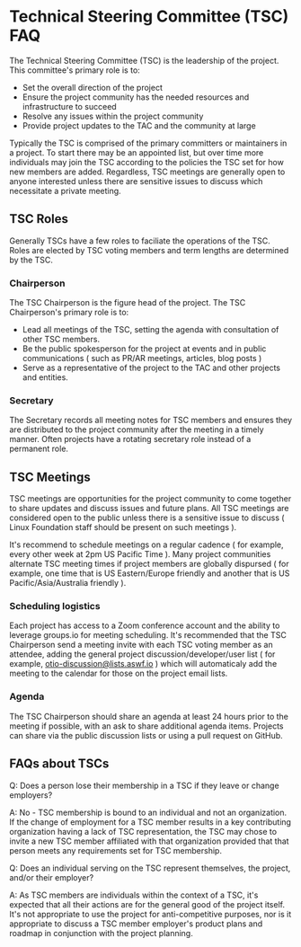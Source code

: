 # Technical Steering Committee (TSC) FAQ

The Technical Steering Committee (TSC) is the leadership of the project. This committee's primary role is to:

- Set the overall direction of the project
- Ensure the project community has the needed resources and infrastructure to succeed
- Resolve any issues within the project community
- Provide project updates to the TAC and the community at large

Typically the TSC is comprised of the primary committers or maintainers in a project. To start there may be an appointed list, but over time more individuals may join the TSC according to the policies the TSC set for how new members are added. Regardless, TSC meetings are generally open to anyone interested unless there are sensitive issues to discuss which necessitate a private meeting.

## TSC Roles

Generally TSCs have a few roles to faciliate the operations of the TSC. Roles are elected by TSC voting members and term lengths are determined by the TSC.

### Chairperson

The TSC Chairperson is the figure head of the project. The TSC Chairperson's primary role is to:

- Lead all meetings of the TSC, setting the agenda with consultation of other TSC members.
- Be the public spokesperson for the project at events and in public communications ( such as PR/AR meetings, articles, blog posts )
- Serve as a representative of the project to the TAC and other projects and entities.

### Secretary

The Secretary records all meeting notes for TSC members and ensures they are distributed to the project community after the meeting in a timely manner. Often projects have a rotating secretary role instead of a permanent role.

## TSC Meetings

TSC meetings are opportunities for the project community to come together to share updates and discuss issues and future plans. All TSC meetings are considered open to the public unless there is a sensitive issue to discuss ( Linux Foundation staff should be present on such meetings ).

It's recommend to schedule meetings on a regular cadence ( for example, every other week at 2pm US Pacific Time ). Many project communities alternate TSC meeting times if project members are globally dispursed ( for example, one time that is US Eastern/Europe friendly and another that is US Pacific/Asia/Australia friendly ).

### Scheduling logistics

Each project has access to a Zoom conference account and the ability to leverage groups.io for meeting scheduling. It's recommended that the TSC Chairperson send a meeting invite with each TSC voting member as an attendee, adding the general project discussion/developer/user list ( for example, otio-discussion@lists.aswf.io ) which will automaticaly add the meeting to the calendar for those on the project email lists.

### Agenda

The TSC Chairperson should share an agenda at least 24 hours prior to the meeting if possible, with an ask to share additional agenda items. Projects can share via the public discussion lists or using a pull request on GitHub.

## FAQs about TSCs

Q: Does a person lose their membership in a TSC if they leave or change employers?

A: No - TSC membership is bound to an individual and not an organization. If the change of employment for a TSC member results in a key contributing organization having a lack of TSC representation, the TSC may chose to invite a new TSC member affiliated with that organization provided that that person meets any requirements set for TSC membership. 

Q: Does an individual serving on the TSC represent themselves, the project, and/or their employer?

A: As TSC members are individuals within the context of a TSC, it's expected that all their actions are for the general good of the project itself. It's not appropriate to use the project for anti-competitive purposes, nor is it appropriate to discuss a TSC member employer's product plans and roadmap in conjunction with the project planning.
